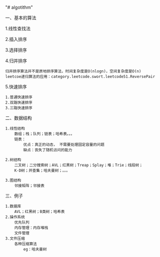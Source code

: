 "# algotithm" 

一、基本的算法

1.线性查找法

2.插入排序

3.选择排序

4.归并排序
     
    归并排序算法并不是原地排序算法，时间复杂度是O(nlogn)，空间复杂度是O(n)
    leetcoe递归算法的应用：category.leetcode.swort.leetcode51.ReversePair
    
5.快速排序
    
    1.普通快速排序
    2.双路快速排序
    3.三路快速排序
       

二、数据结构

    1.线性结构
        数组；栈；队列；链表；哈希表。。。
        链表：
            优点：真正的动态， 不需要处理固定容量的问题
            缺点：丧失了随机访问的能力
    
    2.树结构
        二叉树；二分搜索树；AVL；红黑树；Treap；Splay；堆；Trie；线段树；
        K-D树；并查集；哈夫曼树；。。。
    
    3.图结构
        邻接矩阵；邻接表
三、例子

    1.数据库
        AVL；红黑树；B类树；哈希表
    2.操作系统
        优先队列
        内存管理：内存堆栈
        文件管理
    3.文件压缩
        各种压缩算法
            eg：哈夫曼树
    
                
    
    

